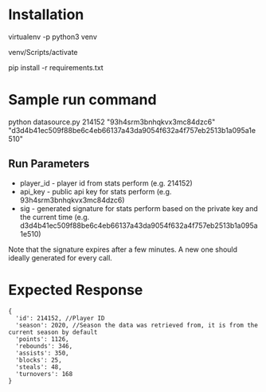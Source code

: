 # Installation

virtualenv -p python3 venv

venv/Scripts/activate

pip install -r requirements.txt

# Sample run command

python datasource.py 214152 "93h4srm3bnhqkvx3mc84dzc6" "d3d4b41ec509f88be6c4eb66137a43da9054f632a4f757eb2513b1a095a1e510"

## Run Parameters
- player_id - player id from stats perform (e.g. 214152)
- api_key - public api key for stats perform (e.g. 93h4srm3bnhqkvx3mc84dzc6)
- sig - generated signature for stats perform based on the private key and the current time (e.g. d3d4b41ec509f88be6c4eb66137a43da9054f632a4f757eb2513b1a095a1e510)

Note that the signature expires after a few minutes. A new one should ideally generated for every call.

# Expected Response
```
{
  'id': 214152, //Player ID
  'season': 2020, //Season the data was retrieved from, it is from the current season by default
  'points': 1126, 
  'rebounds': 346, 
  'assists': 350, 
  'blocks': 25, 
  'steals': 48, 
  'turnovers': 168
}
```
